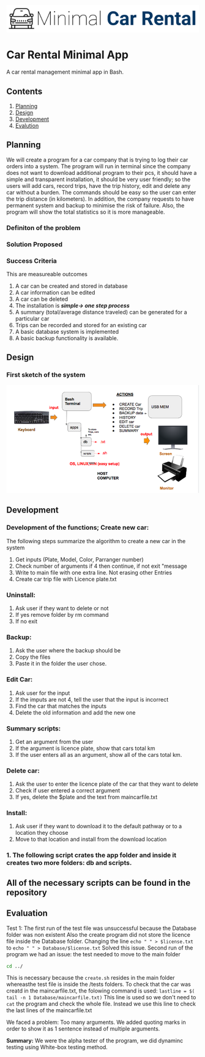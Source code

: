![CarRental](logo.png)

Car Rental Minimal App
===========================

A car rental management minimal app in Bash.

Contents
-----
  1. [Planning](#planning)
  1. [Design](#design)
  1. [Development](#development)
  1. [Evalution](#evaluation)

Planning
---------
We will create a program for a car company that is trying to log their car orders into a system. The program will run in terminal since the company does not want to download additional program to their pcs, it should have a simple and transparent installation, it should be very user friendly; so the users will add cars, record trips, have the trip history, edit and delete any car without a burden. The commands should be easy so the user can enter the trip distance (in kilometers). In addition, the company requests to have permanent system and backup to minimise the risk of failure. Also, the program will show the total statistics so it is more manageable.

### Definiton of the problem

### Solution Proposed

### Success Criteria
This are measureable outcomes
1. A car can be created and stored in database
2. A car information can be edited
3. A car can be deleted
4. The installation is ***simple-> one step process***
5. A summary (total/average distance traveled) can be generated for a particular car
6. Trips can be recorded and stored for an existing car
7. A basic database system is implemented
8. A basic backup functionality is available.

Design
-------
### First sketch of the system
![Firstsketch](screenie.png)

Development
--------
### Development of the functions; Create new car:
The following steps summarize the algorithm to create a new car in the system
1) Get inputs (Plate, Model, Color, Parranger number)
2) Check number of arguments if 4 then continue, if not exit "message
3) Write to main file with one extra line. Not erasing other Entries
4) Create car trip file with Licence plate.txt

### Uninstall:
1) Ask user if they want to delete or not
2) If yes remove folder by rm command 
3) If no exit

### Backup:
1) Ask the user where the backup should be
2) Copy the files
3) Paste it in the folder the user chose.

### Edit Car:
1) Ask user for the input
2) If the imputs are not 4, tell the user that the input is incorrect
3) Find the car that matches the inputs
4) Delete the old information and add the new one
### Summary scripts:
1) Get an argument from the user
2) If the argument is licence plate, show that cars total km
3) If the user enters all as an argument, show all of the cars total km.

### Delete car:
1) Ask the user to enter the licence plate of the car that they want to delete
2) Check if user entered a correct argument
3) If yes, delete the $plate and the text from maincarfile.txt

### Install:
1) Ask user if they want to download it to the default pathway or to a location they choose
2) Move to that location and install from the download location

### 1. The following script crates the app folder and inside it creates two more folders: db and scripts.

All of the necessary scripts can be found in the repository
----------

Evaluation
-----------
Test 1:
The first run of the test file was unsuccessful because the Database folder was non existent
Also the create program did not store the licence file inside the Database folder.
Changing the line `echo " " > $license.txt` to `echo " " > Database/$license.txt` Solved this issue.
Second run of the program we had an issue: the test needed to move to the main folder
```.sh
cd ../
```
This is necessary because the `create.sh` resides in the main folder whereasthe test file
is inside the /tests folders.
To check that the car was creatd in the maincarfile.txt, the folowing command is used:
`lastline = $( tail -n 1 Database/maincarfile.txt)`
This line is used so we don't need to `cat` the program and check the whole file. Instead we use this line
to check the last lines of the maincarfile.txt

We faced a problem: Too many arguments. We added quoting marks in order to show it as 1 sentence instead of multiple arguments.

**Summary:** We were the alpha tester of the program, we did dynaminc testing using White-box testing method.
